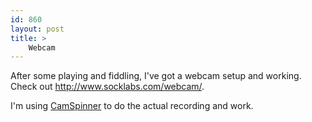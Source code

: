 ```yaml
---
id: 860
layout: post
title: >
    Webcam
---
```


After some playing and fiddling, I've got a webcam setup and working. Check out <a href="http://www.socklabs.com/webcam/">http://www.socklabs.com/webcam/</a>.

I'm using <a href="http://www.optima-system.com/camspinner/">CamSpinner</a> to do the actual recording and work.
